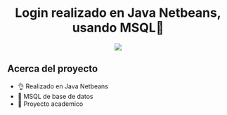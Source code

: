 <h1 align="center">Login realizado en Java Netbeans, usando MSQL👋</h1>
<p align="center">
  <img src="https://i.imgur.com/FAJ4q8Y.png">
</p>

## Acerca del proyecto

- 👌 Realizado en Java Netbeans
- 👻 MSQL de base de datos
- 🥶 Proyecto academico

